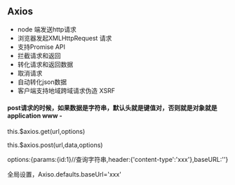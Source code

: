 ## Axios

- node 端发送http请求
- 浏览器发起XMLHttpRequest 请求
- 支持Promise API
- 拦截请求和返回
- 转化请求和返回数据
- 取消请求
- 自动转化json数据
- 客户端支持地域跨域请求伪造 XSRF

#### post请求的时候，如果数据是字符串，默认头就是键值对，否则就是对象就是application www - 

this.$axios.get(url,options)

this.$axios.post(url,data,options)

options:{params:{id:1}//查询字符串,header:{'content-type':'xxx'},baseURL:''}

全局设置，Axiso.defaults.baseUrl='xxx'